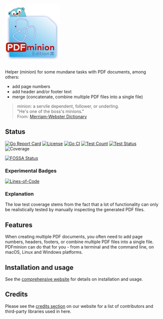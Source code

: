 # ![PDFminion](PDFminion-logo.png)


Helper (_minion_) for some mundane tasks with PDF documents, among others:

* add page numbers
* add header and/or footer text
* merge (concatenate, combine multiple PDF files into a single file)


>  minion: a servile dependent, follower, or underling.<br> 
> "He's one of the boss's minions."<br>
> From: [Merriam-Webster Dictionary](https://www.merriam-webster.com/dictionary/minion)

## Status

[![Go Report Card](https://goreportcard.com/badge/github.com/arc42/pdfminion)](https://goreportcard.com/report/github.com/arc42/pdfminion)
[![License](https://img.shields.io/badge/License-Apache%202.0-blue.svg)](https://opensource.org/licenses/Apache-2.0)
[![Go CI](https://github.com/arc42/PDFminion/actions/workflows/golangci-lint.yml/badge.svg)](https://github.com/arc42/PDFminion/actions/golangci-lint.yml)
[![Test Count](https://img.shields.io/endpoint?url=https://gist.githubusercontent.com/gernotstarke/6cea11743115436277c8c04f500f4af8/raw/minion-testresults.json)](https://github.com/arc42/PDFminion/actions/workflows/go-test.yml)
[![Test Status](https://github.com/arc42/PDFminion/actions/workflows/go-test.yml/badge.svg)](https://github.com/arc42/PDFminion/actions/workflows/go-test.yml)
![Coverage](https://img.shields.io/endpoint?url=https://gist.githubusercontent.com/gernotstarke/6cea11743115436277c8c04f500f4af8/raw/minion-coverage.json)

[![FOSSA Status](https://app.fossa.com/api/projects/git%2Bgithub.com%2Farc42%2FPDFminion.svg?type=shield&issueType=security)](https://app.fossa.com/projects/git%2Bgithub.com%2Farc42%2FPDFminion?ref=badge_shield&issueType=security)

### Experimental Badges

[![Lines-of-Code](https://img.shields.io/endpoint?url=https://gist.githubusercontent.com/gernotstarke/6cea11743115436277c8c04f500f4af8/raw/minion-loc.json)](https://github.com/arc42/PDFminion/actions/workflows/go-test.yml)

### Explanation

The low test coverage stems from the fact that a lot of functionality can only be realistically tested by manually inspecting the generated PDF files.


## Features

When creating multiple PDF documents, you often need to add page numbers, headers, footers, or combine multiple PDF files into a single file.
PDFminion can do that for you - from a terminal and the command line, on macOS, Linux and Windows platforms.


## Installation and usage

See the [comprehensive website](https://pdfminion.arc42.org) for details on installation and usage.


## Credits

Please see the [credits section](https://pdfminion.arc42.org/#credits) on our website for a list of contributors and third-party libraries used in here.